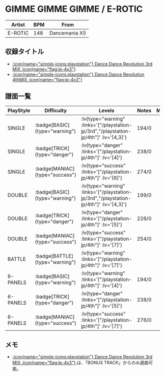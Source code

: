 # GIMME GIMME GIMME / E-ROTIC

|Artist|BPM|From|
|------|---|----|
|E-ROTIC|148|Dancemania X5|

## 収録タイトル

- [ :icon{name="simple-icons:playstation"} Dance Dance Revolution 3rd MIX :icon{name="flag:jp-4x3"} ](/playstation-jp/3rd)
- [ :icon{name="simple-icons:playstation"} Dance Dance Revolution 4thMIX :icon{name="flag:jp-4x3"} ](/playstation-jp/4th)

## 譜面一覧

|PlayStyle|Difficulty|Levels|Notes|Movie|
|---------|----------|------|-----|-----|
|SINGLE| :badge[BASIC]{type="warning"} | :lv{type="warning" :links='["/playstation-jp/3rd","/playstation-jp/4th"]' :lv='[4,3]'} |194/0||
|SINGLE| :badge[TRICK]{type="danger"} | :lv{type="danger" :links='["/playstation-jp/4th"]' :lv='[4]'} |238/0||
|SINGLE| :badge[MANIAC]{type="success"} | :lv{type="success" :links='["/playstation-jp/4th"]' :lv='[6]'} |274/0||
|DOUBLE| :badge[BASIC]{type="warning"} | :lv{type="warning" :links='["/playstation-jp/3rd","/playstation-jp/4th"]' :lv='[4,3]'} |199/0||
|DOUBLE| :badge[TRICK]{type="danger"} | :lv{type="danger" :links='["/playstation-jp/4th"]' :lv='[5]'} |226/0||
|DOUBLE| :badge[MANIAC]{type="success"} | :lv{type="success" :links='["/playstation-jp/4th"]' :lv='[7]'} |254/0||
|BATTLE| :badge[BATTLE]{type="warning"} | :lv{type="warning" :links='["/playstation-jp/4th"]' :lv='[7]'} |||
|6-PANELS| :badge[BASIC]{type="warning"} | :lv{type="warning" :links='["/playstation-jp/4th"]' :lv='[4]'} |194/0||
|6-PANELS| :badge[TRICK]{type="danger"} | :lv{type="danger" :links='["/playstation-jp/4th"]' :lv='[5]'} |238/0||
|6-PANELS| :badge[MANIAC]{type="success"} | :lv{type="success" :links='["/playstation-jp/4th"]' :lv='[7]'} |276/0||

## メモ

- [ :icon{name="simple-icons:playstation"} Dance Dance Revolution 3rd MIX :icon{name="flag:jp-4x3"} ](/playstation-jp/3rd)は、「BONUS TRACK」からのみ選曲可能。
